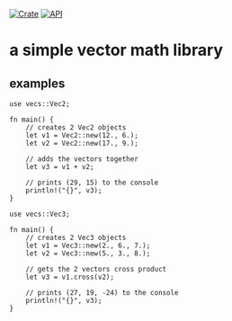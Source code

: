 [![Crate](https://img.shields.io/badge/crates.io-v0.2.3-orange.svg)](https://crates.io/crates/vecs)
[![API](https://img.shields.io/badge/docs-passing-green.svg)](https://docs.rs/vecs/latest/vecs/)

# a simple vector math library

## examples

```
use vecs::Vec2;

fn main() {
    // creates 2 Vec2 objects
    let v1 = Vec2::new(12., 6.);
    let v2 = Vec2::new(17., 9.);

    // adds the vectors together
    let v3 = v1 + v2;

    // prints (29, 15) to the console
    println!("{}", v3);
}
```

```
use vecs::Vec3;

fn main() {
    // creates 2 Vec3 objects
    let v1 = Vec3::new(2., 6., 7.);
    let v2 = Vec3::new(5., 3., 8.);

    // gets the 2 vectors cross product
    let v3 = v1.cross(v2);

    // prints (27, 19, -24) to the console
    println!("{}", v3);
}
```
